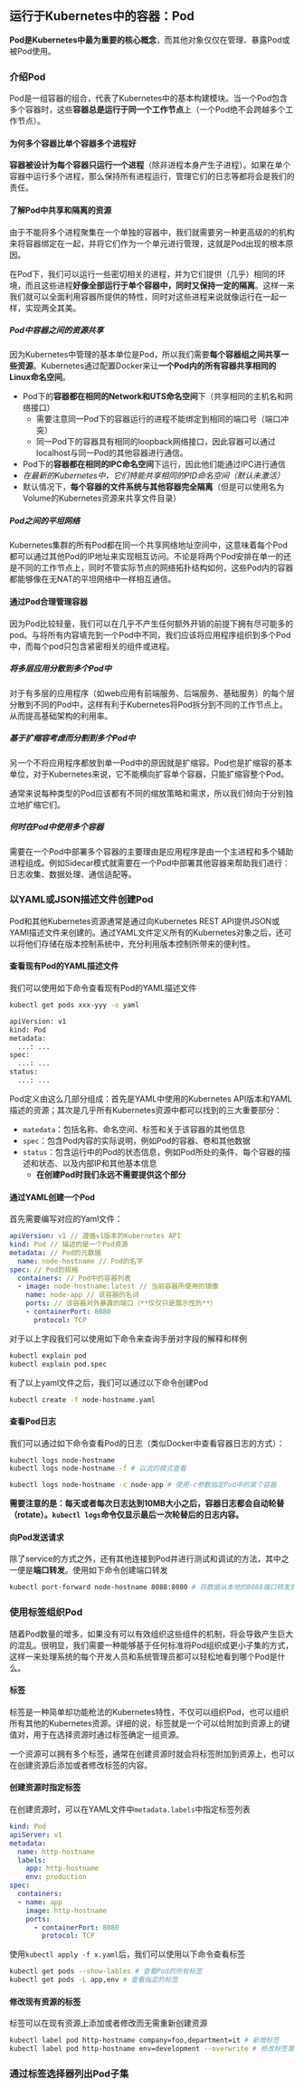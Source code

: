 运行于Kubernetes中的容器：Pod
-----------------------------------------------

**Pod是Kubernetes中最为重要的核心概念**，而其他对象仅仅在管理、暴露Pod或被Pod使用。



### 介绍Pod

Pod是一组容器的组合，代表了Kubernetes中的基本构建模块。当一个Pod包含多个容器时，这些**容器总是运行于同一个工作节点**上（一个Pod绝不会跨越多个工作节点）。

#### 为何多个容器比单个容器多个进程好

**容器被设计为每个容器只运行一个进程**（除非进程本身产生子进程）。如果在单个容器中运行多个进程，那么保持所有进程运行，管理它们的日志等都将会是我们的责任。



#### 了解Pod中共享和隔离的资源

由于不能将多个进程聚集在一个单独的容器中，我们就需要另一种更高级的的机构来将容器绑定在一起，并将它们作为一个单元进行管理，这就是Pod出现的根本原因。

在Pod下，我们可以运行一些密切相关的进程，并为它们提供（几乎）相同的环境，而且这些进程**好像全部运行于单个容器中，同时又保持一定的隔离**。这样一来我们就可以全面利用容器所提供的特性，同时对这些进程来说就像运行在一起一样，实现两全其美。

##### Pod中容器之间的资源共享

因为Kubernetes中管理的基本单位是Pod，所以我们需要**每个容器组之间共享一些资源**。Kubernetes通过配置Docker来让**一个Pod内的所有容器共享相同的Linux命名空间**。

* Pod下的**容器都在相同的Network和UTS命名空间**下（共享相同的主机名和网络接口）
  * 需要注意同一Pod下的容器运行的进程不能绑定到相同的端口号（端口冲突）
  * 同一Pod下的容器具有相同的loopback网络接口，因此容器可以通过localhost与同一Pod的其他容器进行通信。
* Pod下的**容器都在相同的IPC命名空间**下运行，因此他们能通过IPC进行通信
* *在最新的Kubernetes中，它们特能共享相同的PID命名空间（默认未激活）*
* 默认情况下，**每个容器的文件系统与其他容器完全隔离**（但是可以使用名为Volume的Kubernetes资源来共享文件目录）

##### Pod之间的平坦网络

Kubernetes集群的所有Pod都在同一个共享网络地址空间中，这意味着每个Pod都可以通过其他Pod的IP地址来实现相互访问。不论是将两个Pod安排在单一的还是不同的工作节点上，同时不管实际节点的网络拓扑结构如何，这些Pod内的容器都能够像在无NAT的平坦网络中一样相互通信。

#### 通过Pod合理管理容器

因为Pod比较轻量，我们可以在几乎不产生任何额外开销的前提下拥有尽可能多的pod。与将所有内容填充到一个Pod中不同，我们应该将应用程序组织到多个Pod中，而每个pod只包含紧密相关的组件或进程。

##### 将多层应用分散到多个Pod中

对于有多层的应用程序（如web应用有前端服务、后端服务、基础服务）的每个层分散到不同的Pod中，这样有利于Kubernetes将Pod拆分到不同的工作节点上。从而提高基础架构的利用率。

##### 基于扩缩容考虑而分割到多个Pod中

另一个不将应用程序都放到单一Pod中的原因就是扩缩容。Pod也是扩缩容的基本单位，对于Kubernetes来说，它不能横向扩容单个容器，只能扩缩容整个Pod。

通常来说每种类型的Pod应该都有不同的缩放策略和需求，所以我们倾向于分别独立地扩缩它们。

##### 何时在Pod中使用多个容器

需要在一个Pod中部署多个容器的主要理由是应用程序是由一个主进程和多个辅助进程组成。例如Sidecar模式就需要在一个Pod中部署其他容器来帮助我们进行：日志收集、数据处理、通信适配等。



### 以YAML或JSON描述文件创建Pod

Pod和其他Kubernetes资源通常是通过向Kubernetes REST API提供JSON或YAMl描述文件来创建的。通过YAML文件定义所有的Kubernetes对象之后，还可以将他们存储在版本控制系统中，充分利用版本控制所带来的便利性。

#### 查看现有Pod的YAML描述文件

我们可以使用如下命令查看现有Pod的YAML描述文件

```bash
kubectl get pods xxx-yyy -o yaml

apiVersion: v1
kind: Pod
metadata:
  ...: ...
spec:
  ...: ...
status:
  ...: ...
```

Pod定义由这么几部分组成：首先是YAML中使用的Kubernetes API版本和YAML描述的资源；其次是几乎所有Kubernetes资源中都可以找到的三大重要部分：

* `matedata`：包括名称、命名空间、标签和关于该容器的其他信息
* `spec`：包含Pod内容的实际说明，例如Pod的容器、卷和其他数据
* `status`：包含运行中的Pod的状态信息，例如Pod所处的条件、每个容器的描述和状态、以及内部IP和其他基本信息
  * **在创建Pod时我们永远不需要提供这个部分**

#### 通过YAML创建一个Pod

首先需要编写对应的Yaml文件：

```yaml
apiVersion: v1 // 遵循v1版本的Kubernetes API
kind: Pod // 描述的是一个Pod资源
metadata: // Pod的元数据
  name: node-hostname // Pod的名字
spec: // Pod的规格
  containers: // Pod中的容器列表
  - image: node-hostname:latest // 当前容器所使用的镜像
    name: node-app // 该容器的名词
    ports: // 该容器对外暴露的端口（**仅仅只是展示性的**）
    - containerPort: 8080
      protocol: TCP
```

对于以上字段我们可以使用如下命令来查询手册对字段的解释和样例

```bash
kubectl explain pod
kubectl explain pod.spec
```

有了以上yaml文件之后，我们可以通过以下命令创建Pod

```bash
kubectl create -f node-hostname.yaml
```

#### 查看Pod日志

我们可以通过如下命令查看Pod的日志（类似Docker中查看容器日志的方式）：

```bash
kubectl logs node-hostname
kubectl logs node-hostname -f # 以流的模式查看

kubectl logs node-hostname -c node-app # 使用-c参数指定Pod中的某个容器
```

**需要注意的是：每天或者每次日志达到10MB大小之后，容器日志都会自动轮替（rotate）。`kubectl logs`命令仅显示最后一次轮替后的日志内容。**

#### 向Pod发送请求

除了service的方式之外，还有其他连接到Pod并进行测试和调试的方法，其中之一便是**端口转发**。使用如下命令创建端口转发

```bash
kubectl port-forward node-hostname 8088:8080 # 将数据从本地的8088端口转发到node-hostname的8080端口，与Docker顺序一致
```



### 使用标签组织Pod

随着Pod数量的增多，如果没有可以有效组织这些组件的机制，将会导致产生巨大的混乱。很明显，我们需要一种能够基于任何标准将Pod组织成更小子集的方式，这样一来处理系统的每个开发人员和系统管理员都可以轻松地看到哪个Pod是什么。

#### 标签

标签是一种简单却功能枪法的Kubernetes特性，不仅可以组织Pod，也可以组织所有其他的Kubernetes资源。详细的说，标签就是一个可以给附加到资源上的键值对，用于在选择资源时通过标签确定一组资源。

一个资源可以拥有多个标签，通常在创建资源时就会将标签附加到资源上，也可以在创建资源后添加或者修改标签的内容。

#### 创建资源时指定标签

在创建资源时，可以在YAML文件中`metadata.labels`中指定标签列表

```yaml
kind: Pod
apiServer: v1
metadata:
  name: http-hostname
  labels:
    app: http-hostname
    env: production
spec:
  containers:
  - name: app
    image: http-hostname
    ports:
      - containerPort: 8080
        protocol: TCP
```

使用`kubectl apply -f x.yaml`后，我们可以使用以下命令查看标签

```bash
kubectl get pods --show-lables # 查看Pod的所有标签
kubectl get pods -L app,env # 查看指定的标签
```

#### 修改现有资源的标签

标签可以在现有资源上添加或者修改而无需重新创建资源

```bash
kubectl label pod http-hostname company=foo,department=it # 新增标签
kubectl label pod http-hostname env=development --overwrite # 修改标签需要额外的--overwrite参数
```



### 通过标签选择器列出Pod子集

